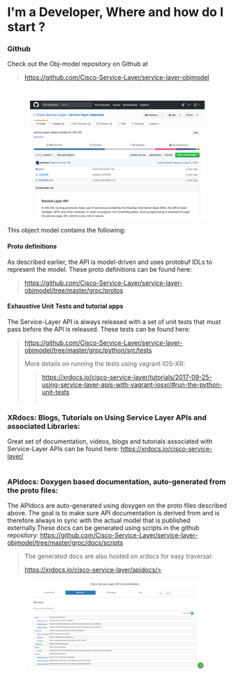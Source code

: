 # I'm a Developer, Where and how do I start ?


### Github

Check out the Obj-model repository on Github at
><https://github.com/Cisco-Service-Layer/service-layer-objmodel>

  &nbsp;  

<p style="text-align: center;">
<a href="assets/images/slapi_github_docs.png"><img src="assets/images/slapi_github_docs.png" alt="slapi_github_docs" width="400px"/></a></p>

This object model contains the following:

#### Proto definitions  

As described earlier, the API is model-driven and uses protobuf IDLs to represent the model. These proto definitions can be found here:  
><https://github.com/Cisco-Service-Layer/service-layer-objmodel/tree/master/grpc/protos>

#### Exhaustive  Unit Tests and tutorial apps
The Service-Layer API is always released with a set of unit tests that must pass before the API is released. These tests can be found here:

><https://github.com/Cisco-Service-Layer/service-layer-objmodel/tree/master/grpc/python/src/tests>   
>
>More details on running the tests using vagrant IOS-XR:
> ><https://xrdocs.io/cisco-service-layer/tutorials/2017-09-25-using-service-layer-apis-with-vagrant-iosxr/#run-the-python-unit-tests>
&nbsp;  
&nbsp;  


### XRdocs:  Blogs, Tutorials on Using Service Layer APIs and associated Libraries:

Great set of documentation, videos, blogs and tutorials associated with Service-Layer APIs can be found here: <https://xrdocs.io/cisco-service-layer/>
&nbsp;  
&nbsp;  

### APIdocs:  Doxygen based documentation, auto-generated from the proto files:

The APIdocs are auto-generated using doxygen on the proto files described above. The goal is to make sure API documentation is derived from and is therefore always in sync with the actual model that is published externally.These  docs can be generated using scripts in the github repository: <https://github.com/Cisco-Service-Layer/service-layer-objmodel/tree/master/grpc/docs/scripts>

>The generated docs are also hosted on xrdocs for easy traversal:
>
>https://xrdocs.io/cisco-service-layer/apidocs/>  
>
<p style="text-align: center;">
<a href="assets/images/slapi_apidocs_xrdocs.png"><img src="assets/images/slapi_apidocs_xrdocs.png" alt="slapi_apidocs_xrdocs" width="400px"/></a></p>
